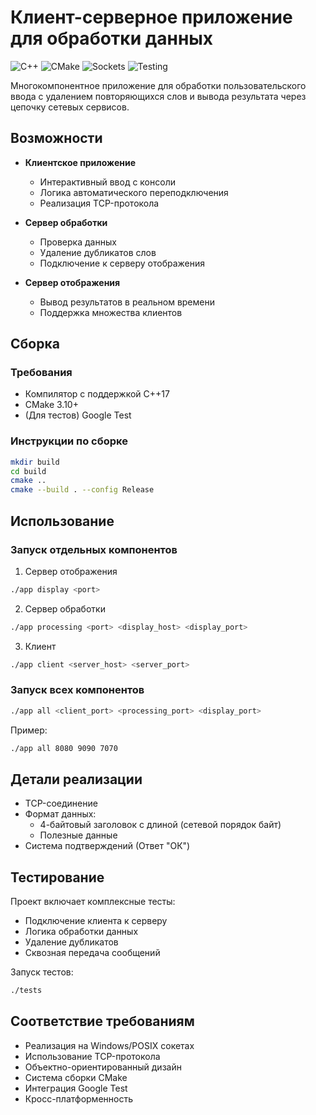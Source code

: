 # Клиент-серверное приложение для обработки данных

![C++](https://img.shields.io/badge/C++-17-blue.svg)
![CMake](https://img.shields.io/badge/CMake-3.10+-brightgreen.svg)
![Sockets](https://img.shields.io/badge/Сеть-Windows%2FPOSIX%20sockets-orange.svg)
![Testing](https://img.shields.io/badge/Тесты-GTest%2Fgmock-red.svg)

Многокомпонентное приложение для обработки пользовательского ввода с удалением повторяющихся слов и вывода результата через цепочку сетевых сервисов.

## Возможности

- **Клиентское приложение**
  - Интерактивный ввод с консоли
  - Логика автоматического переподключения
  - Реализация TCP-протокола

- **Сервер обработки**
  - Проверка данных
  - Удаление дубликатов слов
  - Подключение к серверу отображения

- **Сервер отображения**
  - Вывод результатов в реальном времени
  - Поддержка множества клиентов

## Сборка

### Требования
- Компилятор с поддержкой C++17
- CMake 3.10+
- (Для тестов) Google Test

### Инструкции по сборке
```bash
mkdir build
cd build
cmake ..
cmake --build . --config Release
```

## Использование

### Запуск отдельных компонентов

1. Сервер отображения
```bash
./app display <port>
```

2. Сервер обработки
```bash
./app processing <port> <display_host> <display_port>
```

3. Клиент
```bash
./app client <server_host> <server_port>
```

### Запуск всех компонентов
```bash
./app all <client_port> <processing_port> <display_port>
```

Пример:
```bash
./app all 8080 9090 7070
```


## Детали реализации

* TCP-соединение
* Формат данных:
  * 4-байтовый заголовок с длиной (сетевой порядок байт)
  * Полезные данные
* Система подтверждений (Ответ "ОК")

## Тестирование

Проект включает комплексные тесты:

* Подключение клиента к серверу
* Логика обработки данных
* Удаление дубликатов
* Сквозная передача сообщений

Запуск тестов:
```bash
./tests
```

## Соответствие требованиям

* Реализация на Windows/POSIX сокетах
* Использование TCP-протокола
* Объектно-ориентированный дизайн
* Система сборки CMake
* Интеграция Google Test
* Кросс-платформенность
